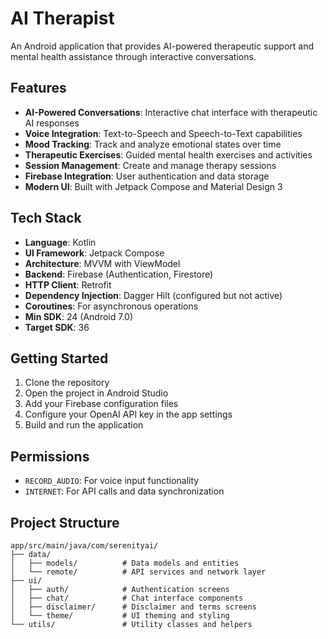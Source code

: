 # AI Therapist

An Android application that provides AI-powered therapeutic support and mental health assistance through interactive conversations.

## Features

- **AI-Powered Conversations**: Interactive chat interface with therapeutic AI responses
- **Voice Integration**: Text-to-Speech and Speech-to-Text capabilities
- **Mood Tracking**: Track and analyze emotional states over time
- **Therapeutic Exercises**: Guided mental health exercises and activities
- **Session Management**: Create and manage therapy sessions
- **Firebase Integration**: User authentication and data storage
- **Modern UI**: Built with Jetpack Compose and Material Design 3

## Tech Stack

- **Language**: Kotlin
- **UI Framework**: Jetpack Compose
- **Architecture**: MVVM with ViewModel
- **Backend**: Firebase (Authentication, Firestore)
- **HTTP Client**: Retrofit
- **Dependency Injection**: Dagger Hilt (configured but not active)
- **Coroutines**: For asynchronous operations
- **Min SDK**: 24 (Android 7.0)
- **Target SDK**: 36

## Getting Started

1. Clone the repository
2. Open the project in Android Studio
3. Add your Firebase configuration files
4. Configure your OpenAI API key in the app settings
5. Build and run the application

## Permissions

- `RECORD_AUDIO`: For voice input functionality
- `INTERNET`: For API calls and data synchronization

## Project Structure

```
app/src/main/java/com/serenityai/
├── data/
│   ├── models/          # Data models and entities
│   └── remote/          # API services and network layer
├── ui/
│   ├── auth/            # Authentication screens
│   ├── chat/            # Chat interface components
│   ├── disclaimer/      # Disclaimer and terms screens
│   └── theme/           # UI theming and styling
└── utils/               # Utility classes and helpers
```

